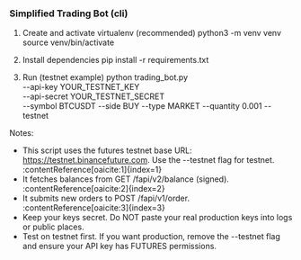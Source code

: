 ### Simplified Trading Bot (cli)
1) Create and activate virtualenv (recommended)
   python3 -m venv venv
   source venv/bin/activate

2) Install dependencies
   pip install -r requirements.txt

3) Run (testnet example)
   python trading_bot.py \
     --api-key YOUR_TESTNET_KEY \
     --api-secret YOUR_TESTNET_SECRET \
     --symbol BTCUSDT --side BUY --type MARKET --quantity 0.001 --testnet

Notes:
- This script uses the futures testnet base URL: https://testnet.binancefuture.com. Use the --testnet flag for testnet. :contentReference[oaicite:1]{index=1}
- It fetches balances from GET /fapi/v2/balance (signed). :contentReference[oaicite:2]{index=2}
- It submits new orders to POST /fapi/v1/order. :contentReference[oaicite:3]{index=3}
- Keep your keys secret. Do NOT paste your real production keys into logs or public places.
- Test on testnet first. If you want production, remove the --testnet flag and ensure your API key has FUTURES permissions.
